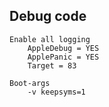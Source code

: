 ## Debug code
    Enable all logging
        AppleDebug = YES
        ApplePanic = YES
        Target = 83

    Boot-args
        -v keepsyms=1 
